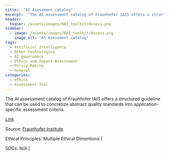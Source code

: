 ```yaml
---
title:  "AI Asessment catalog"  
excerpt:  "The AI assessment catalog of Fraunhofer IAIS offers a structured guideline that can be used to concretize abstract quality standards into application-specific assessment criteria. (...)"  
header:
  teaser: /assets/images/RAI_toolkit/Assess.png
sidebar:
  - image: /assets/images/RAI_toolkit/Assess.png
    image_alt: "AI Asessment catalog"
tags:
  - Artificial Intelligence
  - Other Technologies
  - AI governance
  - Ethics and Impact Assessment
  - Policy Making
  - General
categories:
  - ethics
  - Assessment Tool
---
```

The AI assessment catalog of Fraunhofer IAIS offers a structured guideline that can be used to concretize abstract quality standards into application-specific assessment criteria.

[Link](https://www.iais.fraunhofer.de/en/research/artificial-intelligence/ai-assessment-catalog.html)

Source: [Fraunhofer Institute](https://www.iais.fraunhofer.de)

Ethical Principles: Multiple Ethical Dimentions | 

SDGs: N/A | 
